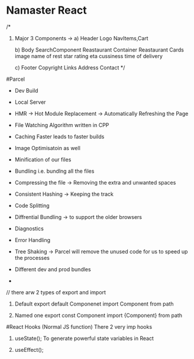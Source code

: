 # Namaster React 


/*

1. Major 3 Components -> 
    a) Header
        Logo
        NavItems,Cart
    
    b) Body
        SearchComponent
        Reastaurant Container
            Reastaurant Cards
                image
                name of rest
                star rating
                eta
                cussiness
                time of delivery

    
    c) Footer
        Copyright
        Links
        Address
        Contact
*/



#Parcel
- Dev Build
- Local Server
- HMR -> Hot Module Replacement -> Automatically Refreshing the Page
- File Watching Algorithm written in CPP
- Caching Faster leads to faster builds
- Image Optimisatoin as well
- Minification of our files
- Bundling i.e. bundlng all the files
- Compressing the file -> Removing the extra and unwanted spaces
- Consistent Hashing -> Keeping the track 
- Code Splitting
- Diffrential Bundling -> to support the older browsers
- Diagnostics 
- Error Handling
- Tree Shaking -> Parcel will remove the unused code for us to speed up the processes
 
- Different dev and prod bundles
- 

// there arw 2 types of export and import

1. Default
    export default Componenet
    import Component from path

2. Named one
    export const Component
    import {Component} from path

#React Hooks
(Normal JS function)
There 2 very imp hooks
1. useState(); To generate powerful state variables in React

2. useEffect();



